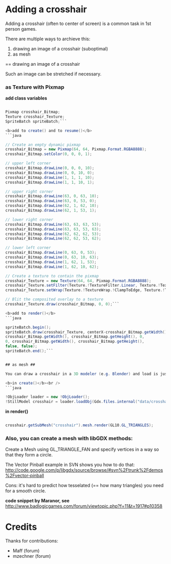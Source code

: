 # Adding a crosshair #



Adding a crosshair (often to center of screen) is a common task in 1st person games.

There are multiple ways to archieve this:

  1. drawing an image of a crosshair (suboptimal)
  1. as mesh


== drawing an image of a crosshair

Such an image can be stretched if necessary.


### as Texture with Pixmap ###

<b>add class variables</b>
```java

Pixmap crosshair_Bitmap;
Texture crosshair_Texture;
SpriteBatch spriteBatch;```

<b>add to create() and to resume()</b>
```java

// Create an empty dynamic pixmap
crosshair_Bitmap = new Pixmap(64, 64, Pixmap.Format.RGBA8888);
crosshair_Bitmap.setColor(0, 0, 0, 1);

// upper left corner
crosshair_Bitmap.drawLine(0, 0, 0, 10);
crosshair_Bitmap.drawLine(0, 0, 10, 0);
crosshair_Bitmap.drawLine(1, 1, 1, 10);
crosshair_Bitmap.drawLine(1, 1, 10, 1);

// upper right corner
crosshair_Bitmap.drawLine(63, 0, 63, 10);
crosshair_Bitmap.drawLine(63, 0, 53, 0);
crosshair_Bitmap.drawLine(62, 1, 62, 10);
crosshair_Bitmap.drawLine(62, 1, 53, 1);

// lower right corner
crosshair_Bitmap.drawLine(63, 63, 63, 53);
crosshair_Bitmap.drawLine(63, 63, 53, 63);
crosshair_Bitmap.drawLine(62, 62, 62, 53);
crosshair_Bitmap.drawLine(62, 62, 53, 62);

// lower left corner
crosshair_Bitmap.drawLine(0, 63, 0, 53);
crosshair_Bitmap.drawLine(0, 63, 10, 63);
crosshair_Bitmap.drawLine(1, 62, 1, 53);
crosshair_Bitmap.drawLine(1, 62, 10, 62);

// Create a texture to contain the pixmap
crosshair_Texture = new Texture(64, 64, Pixmap.Format.RGBA8888);
crosshair_Texture.setFilter(Texture.!TextureFilter.Linear, Texture.!TextureFilter.Linear);
crosshair_Texture.setWrap(Texture.!TextureWrap.!ClampToEdge, Texture.!TextureWrap.!ClampToEdge);

// Blit the composited overlay to a texture
crosshair_Texture.draw(crosshair_Bitmap, 0, 0);```

<b>add to render()</b>
```java

spriteBatch.begin();
spriteBatch.draw(crosshair_Texture, centerX-crosshair_Bitmap.getWidth()/2, centerY-crosshair_Bitmap.getHeight()/2,
crosshair_Bitmap.getWidth(), crosshair_Bitmap.getHeight(), 0,
0, crosshair_Bitmap.getWidth(), crosshair_Bitmap.getHeight(),
false, false);
spriteBatch.end();```


## as mesh ##

You can draw a crosshair in a 3D modeler (e.g. Blender) and load is just like any mesh (for details see [Importing models from Blender](ImportingModelsFromBlender.md)) by

<b>in create()</b><br />
```java

!ObjLoader loader = new !ObjLoader();
!StillModel crosshair = loader.loadObj(Gdx.files.internal("data/crosshair.obj"), true);
```

<b>in render()</b><br />
```java

crosshair.getSubMesh("crosshair").mesh.render(GL10.GL_TRIANGLES);
```


### Also, you can create a mesh with libGDX methods: ###

Create a Mesh using GL\_TRIANGLE\_FAN and specify vertices in a way so that they form a circle.

The Vector Pinball example in SVN shows you how to do that:<br />
http://code.google.com/p/libgdx/source/browse/#svn%2Ftrunk%2Fdemos%2Fvector-pinball

Cons: it's hard to predict how tesselated (== how many triangles) you need for a smooth circle.

<b>code snippet by Maranor, see</b><br />
http://www.badlogicgames.com/forum/viewtopic.php?f=11&t=1917#p10358


# Credits #

Thanks for contributions:

  * Maff (forum)
  * mzechner (forum)
